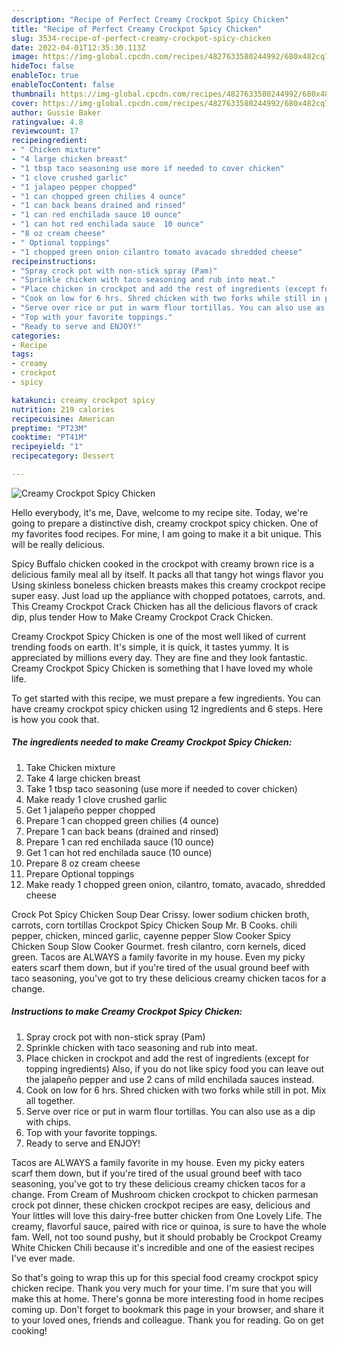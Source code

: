```yaml
---
description: "Recipe of Perfect Creamy Crockpot Spicy Chicken"
title: "Recipe of Perfect Creamy Crockpot Spicy Chicken"
slug: 3534-recipe-of-perfect-creamy-crockpot-spicy-chicken
date: 2022-04-01T12:35:30.113Z
image: https://img-global.cpcdn.com/recipes/4827633580244992/680x482cq70/creamy-crockpot-spicy-chicken-recipe-main-photo.jpg
hideToc: false
enableToc: true
enableTocContent: false
thumbnail: https://img-global.cpcdn.com/recipes/4827633580244992/680x482cq70/creamy-crockpot-spicy-chicken-recipe-main-photo.jpg
cover: https://img-global.cpcdn.com/recipes/4827633580244992/680x482cq70/creamy-crockpot-spicy-chicken-recipe-main-photo.jpg
author: Gussie Baker
ratingvalue: 4.8
reviewcount: 17
recipeingredient:
- " Chicken mixture"
- "4 large chicken breast"
- "1 tbsp taco seasoning use more if needed to cover chicken"
- "1 clove crushed garlic"
- "1 jalapeo pepper chopped"
- "1 can chopped green chilies 4 ounce"
- "1 can back beans drained and rinsed"
- "1 can red enchilada sauce 10 ounce"
- "1 can hot red enchilada sauce  10 ounce"
- "8 oz cream cheese"
- " Optional toppings"
- "1 chopped green onion cilantro tomato avacado shredded cheese"
recipeinstructions:
- "Spray crock pot with non-stick spray (Pam)"
- "Sprinkle chicken with taco seasoning and rub into meat."
- "Place chicken in crockpot and add the rest of ingredients (except for topping ingredients) Also, if you do not like spicy food you can leave out the jalapeño pepper and use 2 cans of mild enchilada sauces instead."
- "Cook on low for 6 hrs. Shred chicken with two forks while still in pot. Mix all together."
- "Serve over rice or put in warm flour tortillas. You can also use as a dip with chips."
- "Top with your favorite toppings."
- "Ready to serve and ENJOY!"
categories:
- Recipe
tags:
- creamy
- crockpot
- spicy

katakunci: creamy crockpot spicy 
nutrition: 219 calories
recipecuisine: American
preptime: "PT23M"
cooktime: "PT41M"
recipeyield: "1"
recipecategory: Dessert

---
```



![Creamy Crockpot Spicy Chicken](https://img-global.cpcdn.com/recipes/4827633580244992/680x482cq70/creamy-crockpot-spicy-chicken-recipe-main-photo.jpg)

Hello everybody, it's me, Dave, welcome to my recipe site. Today, we're going to prepare a distinctive dish, creamy crockpot spicy chicken. One of my favorites food recipes. For mine, I am going to make it a bit unique. This will be really delicious.

Spicy Buffalo chicken cooked in the crockpot with creamy brown rice is a delicious family meal all by itself. It packs all that tangy hot wings flavor you Using skinless boneless chicken breasts makes this creamy crockpot recipe super easy. Just load up the appliance with chopped potatoes, carrots, and. This Creamy Crockpot Crack Chicken has all the delicious flavors of crack dip, plus tender How to Make Creamy Crockpot Crack Chicken.

Creamy Crockpot Spicy Chicken is one of the most well liked of current trending foods on earth. It's simple, it is quick, it tastes yummy. It is appreciated by millions every day. They are fine and they look fantastic. Creamy Crockpot Spicy Chicken is something that I have loved my whole life.


To get started with this recipe, we must prepare a few ingredients. You can have creamy crockpot spicy chicken using 12 ingredients and 6 steps. Here is how you cook that.

<!--inarticleads1-->

##### The ingredients needed to make Creamy Crockpot Spicy Chicken:

1. Take  Chicken mixture
1. Take 4 large chicken breast
1. Take 1 tbsp taco seasoning (use more if needed to cover chicken)
1. Make ready 1 clove crushed garlic
1. Get 1 jalapeño pepper chopped
1. Prepare 1 can chopped green chilies (4 ounce)
1. Prepare 1 can back beans (drained and rinsed)
1. Prepare 1 can red enchilada sauce (10 ounce)
1. Get 1 can hot red enchilada sauce  (10 ounce)
1. Prepare 8 oz cream cheese
1. Prepare  Optional toppings
1. Make ready 1 chopped green onion, cilantro, tomato, avacado, shredded cheese


Crock Pot Spicy Chicken Soup Dear Crissy. lower sodium chicken broth, carrots, corn tortillas Crockpot Spicy Chicken Soup Mr. B Cooks. chili pepper, chicken, minced garlic, cayenne pepper Slow Cooker Spicy Chicken Soup Slow Cooker Gourmet. fresh cilantro, corn kernels, diced green. Tacos are ALWAYS a family favorite in my house. Even my picky eaters scarf them down, but if you&#39;re tired of the usual ground beef with taco seasoning, you&#39;ve got to try these delicious creamy chicken tacos for a change. 

<!--inarticleads2-->

##### Instructions to make Creamy Crockpot Spicy Chicken:

1. Spray crock pot with non-stick spray (Pam)
1. Sprinkle chicken with taco seasoning and rub into meat.
1. Place chicken in crockpot and add the rest of ingredients (except for topping ingredients) Also, if you do not like spicy food you can leave out the jalapeño pepper and use 2 cans of mild enchilada sauces instead.
1. Cook on low for 6 hrs. Shred chicken with two forks while still in pot. Mix all together.
1. Serve over rice or put in warm flour tortillas. You can also use as a dip with chips.
1. Top with your favorite toppings.
1. Ready to serve and ENJOY!

Tacos are ALWAYS a family favorite in my house. Even my picky eaters scarf them down, but if you&#39;re tired of the usual ground beef with taco seasoning, you&#39;ve got to try these delicious creamy chicken tacos for a change. From Cream of Mushroom chicken crockpot to chicken parmesan crock pot dinner, these chicken crockpot recipes are easy, delicious and Your littles will love this dairy-free butter chicken from One Lovely Life. The creamy, flavorful sauce, paired with rice or quinoa, is sure to have the whole fam. Well, not too sound pushy, but it should probably be Crockpot Creamy White Chicken Chili because it&#39;s incredible and one of the easiest recipes I&#39;ve ever made. 

So that's going to wrap this up for this special food creamy crockpot spicy chicken recipe. Thank you very much for your time. I'm sure that you will make this at home. There's gonna be more interesting food in home recipes coming up. Don't forget to bookmark this page in your browser, and share it to your loved ones, friends and colleague. Thank you for reading. Go on get cooking!

